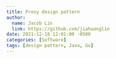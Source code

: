 ```yaml
---
title: Proxy design pattern
author:
  name: Jacob Lin
  link: https://github.com/jiahuanglin
date: 2021-12-18 12:01:00 -0500
categories: [Software]
tags: [design pattern, Java, Go]
---
```



